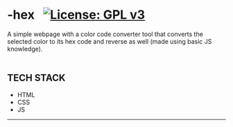 # -hex &nbsp; <!--![visitors](https://visitor-badge.glitch.me/badge?page_id=code-chaser.-hex) &nbsp;-->[![License: GPL v3](https://img.shields.io/badge/License-GPLv3-blue.svg)](https://www.gnu.org/licenses/gpl-3.0)

A simple webpage with a color code converter tool that converts the selected color to its hex code and reverse as well (made using basic JS knowledge).
<br><br>
## TECH STACK
* HTML
* CSS
* JS
___
